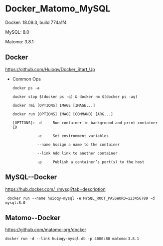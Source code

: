 # Docker_Matomo_MySQL

Docker: 18.09.3, build 774a1f4

MySQL: 8.0

Matomo: 3.8.1

## Docker

https://github.com/Huioqy/Docker_Start_Up

* Common Ops
  
      docker ps -a

      docker stop $(docker ps -q) & docker rm $(docker ps -aq)

      docker rmi [OPTIONS] IMAGE [IMAGE...]

      docker run [OPTIONS] IMAGE [COMMAND] [ARG...] 

      [OPTIONS]: -d     Run container in background and print container ID

                 -e     Set environment variables

                 --name Assign a name to the container

                 --link Add link to another container

                 -p     Publish a container’s port(s) to the host

## MySQL--Docker

https://hub.docker.com/_/mysql?tab=description

     docker run --name huioqy-mysql -e MYSQL_ROOT_PASSWORD=123456789 -d mysql:8.0

## Matomo--Docker

https://github.com/matomo-org/docker

    docker run -d --link huioqy-mysql:db -p 4000:80 matomo:3.8.1
